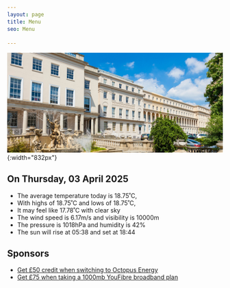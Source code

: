 ```yaml
---
layout: page
title: Menu
seo: Menu

---
```


![Logo](/images/logo.jpg){:width="832px"}

<!-- weather_marker starts -->
## On Thursday, 03 April 2025

- The average temperature today is 18.75˚C,
- With highs of 18.75˚C and lows of 18.75˚C,
- It may feel like 17.78˚C with clear sky
- The wind speed is 6.17m/s and visibility is 10000m
- The pressure is 1018hPa and humidity is 42%
- The sun will rise at 05:38 and set at 18:44

<!-- weather_marker ends -->

## Sponsors

- [Get £50 credit when switching to Octopus Energy](https://bit.ly/3oD1nnS)
- [Get £75 when taking a 1000mb YouFibre broadband plan](https://aklam.io/91zWhU?)



